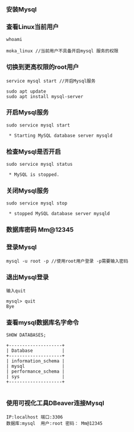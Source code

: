 ### 安装Mysql

### 查看Linux当前用户

```
whoami

moka_linux //当前用户不具备开启mysql 服务的权限

```

### 切换到更高权限的root用户

```
service mysql start //开启Mysql服务

```

```
sudo apt update
sudo apt install mysql-server
```

### 开启Mysql服务
```
sudo service mysql start

 * Starting MySQL database server mysqld  
```

### 检查Mysql是否开启
```
sudo service mysql status

 * MySQL is stopped.

```

### 关闭Mysql服务
```
sudo service mysql stop

 * stopped MySQL database server mysqld  
```

### 数据库密码 Mm@12345 

### 登录Mysql

```
mysql -u root -p //使用root用户登录 -p需要输入密码

```
### 退出Mysql登录

```
输入quit

mysql> quit
Bye
```

### 查看mysql数据库名字命令

```
SHOW DATABASES; 

+--------------------+
| Database           |
+--------------------+
| information_schema |
| mysql              |
| performance_schema |
| sys                |
+--------------------+


```
### 使用可视化工具DBeaver连接Mysql

```
IP:localhost 端口:3306
数据库:mysql  用户:root 密码： Mm@12345
```


